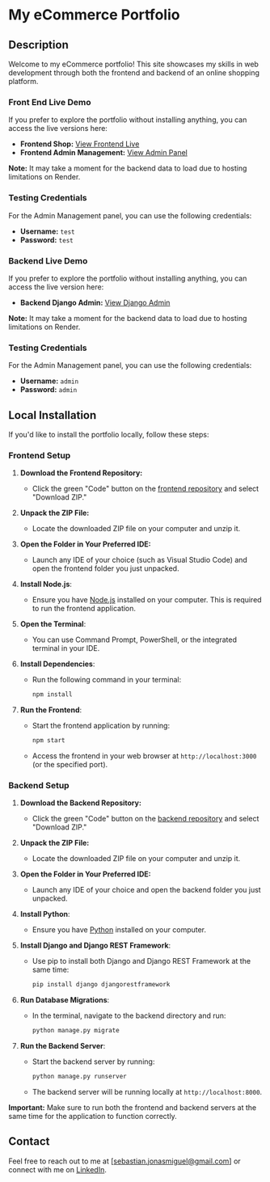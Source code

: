 # My eCommerce Portfolio

## Description
Welcome to my eCommerce portfolio! This site showcases my skills in web development through both the frontend and backend of an online shopping platform.

### Front End Live Demo
If you prefer to explore the portfolio without installing anything, you can access the live versions here:
- **Frontend Shop:** [View Frontend Live](https://jonas-sebastian-shop.vercel.app/)
- **Frontend Admin Management:** [View Admin Panel](https://jonas-sebastian-shop.vercel.app/admin)

**Note:** It may take a moment for the backend data to load due to hosting limitations on Render.

### Testing Credentials
For the Admin Management panel, you can use the following credentials:
- **Username:** `test`
- **Password:** `test`

### Backend Live Demo
If you prefer to explore the portfolio without installing anything, you can access the live version here:
- **Backend Django Admin:** [View Django Admin](https://practice-ecommerce-website-backend.onrender.com/admin)

**Note:** It may take a moment for the backend data to load due to hosting limitations on Render.

### Testing Credentials
For the Admin Management panel, you can use the following credentials:
- **Username:** `admin`
- **Password:** `admin`

## Local Installation

If you'd like to install the portfolio locally, follow these steps:

### Frontend Setup

1. **Download the Frontend Repository:**
   - Click the green "Code" button on the [frontend repository](https://github.com/Jonas-Sebastian/practice-ecommerce-website) and select "Download ZIP."

2. **Unpack the ZIP File:**
   - Locate the downloaded ZIP file on your computer and unzip it.

3. **Open the Folder in Your Preferred IDE:**
   - Launch any IDE of your choice (such as Visual Studio Code) and open the frontend folder you just unpacked.

4. **Install Node.js**: 
   - Ensure you have [Node.js](https://nodejs.org/) installed on your computer. This is required to run the frontend application.

5. **Open the Terminal**: 
   - You can use Command Prompt, PowerShell, or the integrated terminal in your IDE.

6. **Install Dependencies**:
   - Run the following command in your terminal:
     ```bash
     npm install
     ```

7. **Run the Frontend**:
   - Start the frontend application by running:
     ```bash
     npm start
     ```
   - Access the frontend in your web browser at `http://localhost:3000` (or the specified port).

### Backend Setup

1. **Download the Backend Repository:**
   - Click the green "Code" button on the [backend repository](https://github.com/Jonas-Sebastian/practice-ecommerce-website-backend) and select "Download ZIP."

2. **Unpack the ZIP File:**
   - Locate the downloaded ZIP file on your computer and unzip it.

3. **Open the Folder in Your Preferred IDE:**
   - Launch any IDE of your choice and open the backend folder you just unpacked.

4. **Install Python**:
   - Ensure you have [Python](https://www.python.org/) installed on your computer.

5. **Install Django and Django REST Framework**:
   - Use pip to install both Django and Django REST Framework at the same time:
     ```bash
     pip install django djangorestframework
     ```

6. **Run Database Migrations**:
   - In the terminal, navigate to the backend directory and run:
     ```bash
     python manage.py migrate
     ```

7. **Run the Backend Server**:
   - Start the backend server by running:
     ```bash
     python manage.py runserver
     ```
   - The backend server will be running locally at `http://localhost:8000`.

**Important:** Make sure to run both the frontend and backend servers at the same time for the application to function correctly.

## Contact
Feel free to reach out to me at [sebastian.jonasmiguel@gmail.com] or connect with me on [LinkedIn](https://www.linkedin.com/in/jonas-miguel-sebastian-5913a528a/).
